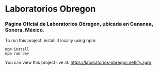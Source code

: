 # Laboratorios Obregon
### Página Oficial de Laboratorios Obregon, ubicada en Cananea, Sonora, México.

To run this project, install it locally using npm:

```
npm install
npm run dev
```

You can view this project live at: https://laboratorios-obregon.netlify.app/
